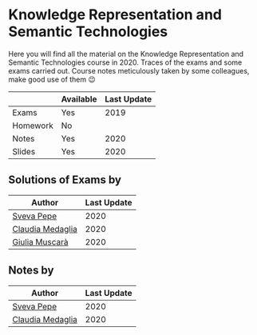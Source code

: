 # Knowledge Representation and Semantic Technologies

Here you will find all the material on the Knowledge Representation and Semantic Technologies course in 2020. Traces of the exams and some exams carried out. Course notes meticulously taken by some colleagues, make good use of them :wink:

|   | Available | Last Update |
| ------------- | ------------- | ------------ |
| Exams | Yes | 2019 |
| Homework  | No |  |
| Notes  | Yes | 2020 |
| Slides | Yes | 2020 |


## Solutions of Exams by

| Author |  Last Update | 
|--------| ------------ | 
| [Sveva Pepe](https://github.com/pepes97) | 2020 | 
| [Claudia Medaglia](https://github.com/claudiamedaglia) | 2020 |
| [Giulia Muscarà](https://github.com/giuliamuscara) | 2020| 

## Notes by

| Author |  Last Update | 
|--------| ------------ | 
| [Sveva Pepe](https://github.com/pepes97) | 2020 | 
| [Claudia Medaglia](https://github.com/claudiamedaglia) | 2020 |
